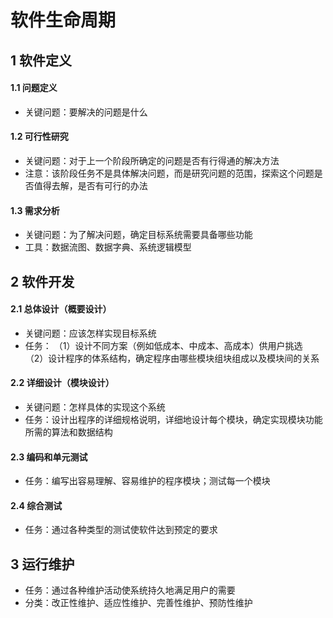 
# 软件生命周期
## 1 软件定义
#### 1.1 问题定义
 - 关键问题：要解决的问题是什么
#### 1.2 可行性研究
 - 关键问题：对于上一个阶段所确定的问题是否有行得通的解决方法
 - 注意：该阶段任务不是具体解决问题，而是研究问题的范围，探索这个问题是否值得去解，是否有可行的办法

#### 1.3 需求分析

 - 关键问题：为了解决问题，确定目标系统需要具备哪些功能
 - 工具：数据流图、数据字典、系统逻辑模型

## 2 软件开发
#### 2.1 总体设计（概要设计）

 - 关键问题：应该怎样实现目标系统
 - 任务： 
 （1）设计不同方案（例如低成本、中成本、高成本）供用户挑选       <br>（2）设计程序的体系结构，确定程序由哪些模块组块组成以及模块间的关系

#### 2.2 详细设计（模块设计）

 - 关键问题：怎样具体的实现这个系统
 - 任务：设计出程序的详细规格说明，详细地设计每个模块，确定实现模块功能所需的算法和数据结构

#### 2.3 编码和单元测试

 - 任务：编写出容易理解、容易维护的程序模块；测试每一个模块

#### 2.4 综合测试

 - 任务：通过各种类型的测试使软件达到预定的要求

## 3 运行维护

 - 任务：通过各种维护活动使系统持久地满足用户的需要
 - 分类：改正性维护、适应性维护、完善性维护、预防性维护
